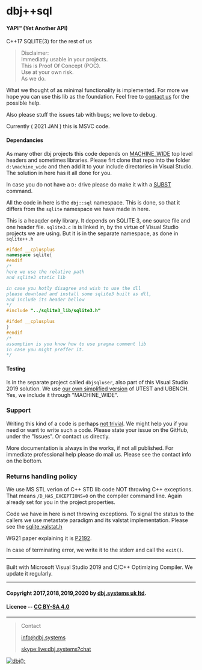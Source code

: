 
# dbj++sql 

#### YAPI&trade; (Yet Another API)
C++17 SQLITE(3) for the rest of us

> Disclaimer: <br/>
> Immediatly usable in your projects. <br/>
> This is Proof Of Concept (POC). <br/>
> Use at your own risk.<br/>
> As we do.


What we thought of as minimal functionality is implemented. For more we hope you can use this lib as the foundation. 
Feel free to [contact us](#contact) for the possible help.

Also please stuff the issues tab with bugs; we love to debug.

Currently ( 2021 JAN ) this is MSVC code. 

#### Dependancies

As many other dbj projects this code depends on [MACHINE_WIDE](https://github.com/dbj-data/machine_wide) top level headers and sometimes libraries.
Please firt clone that repo into the folder `d:\machine_wide` and then 
add it to your include directories in Visual Studio. 
The solution in here has it all done for you.

In case you do not have a `D:` drive please do make it with a [SUBST](https://ss64.com/nt/subst.html) command.


All the code in here is the `dbj::sql` namespace. This is done, so that it differs from the `sqlite` namespace we have made in here.

This is a heaqder only library. It depends on SQLITE 3, one source file and one header file.
`sqlite3.c` is is linked in, by the virtue of Visual Studio projects we are using.  But it is in the separate namespace, as done in `sqlite++.h`
```cpp
#ifdef __cplusplus
namespace sqlite{
#endif
/*
here we use the relative path
and sqlite3 static lib

in case you hotly disagree and wish to use the dll
please download and install some sqlite3 built as dll, 
and include its header bellow
*/
#include "../sqlite3_lib/sqlite3.h"

#ifdef __cplusplus
}
#endif
/*
assumption is you know how to use pragma comment lib
in case you might preffer it.
*/
```

#### Testing
Is in the separate project called `dbjsqluser`, also part of this Visual Studio 2019 solution.
We use [our own simplified version](https://github.com/dbj-data/ubut) of UTEST and UBENCH. Yes, we include it through "MACHINE_WIDE".

### Support

Writing this kind of a code is perhaps [not trivial](https://stackoverflow.com/questions/1853243/do-you-really-write-exception-safe-code/1853769#1853769). 
We might help you if you need or want to write such a code. 
Please state your issue on the GitHub, under the "Issues". Or contact us directly.

More documentation is always in the works, if not all published. For immediate professional help please do mail us.
Please see the contact info on the bottom.

### Returns handling policy

We use MS STL verion of C++ STD lib code NOT throwing C++ exceptions. That means
`/D_HAS_EXCEPTIONS=0` on the compiler command line. Again already set for you in the project properties.

Code we have in here is not throwing exceptions. 
To signal the status to the callers
we use  metastate paradigm and its valstat implementation.
Please see the [sqlite_valstat.h](sqlite_valstat.h)

WG21 paper explaining it is [P2192](https://github.com/DBJDBJ/metastate).

In case of terminating error, we write it to the stderr and call the `exit()`. 

---

Built with Microsoft Visual Studio 2019 and C/C++ Optimizing Compiler. We update it regularly.


---

#### Copyright 2017,2018,2019,2020 by [dbj.systems uk ltd](https://dbj.systems/).

#### Licence -- [CC BY-SA 4.0](https://creativecommons.org/licenses/by-sa/4.0/)

---------------------------------------------------------------------  

<span id="contact"></span>

> Contact
> 
> [info@dbj.systems](mailto:info@dbj.systems)
>
> [skype:live:dbj.systems?chat](skype:live:dbj.systems?chat)



[![dbj();](http://dbj.org/wp-content/uploads/2015/12/cropped-dbj-icon-e1486129719897.jpg)](http://www.dbj.org "dbj")  



